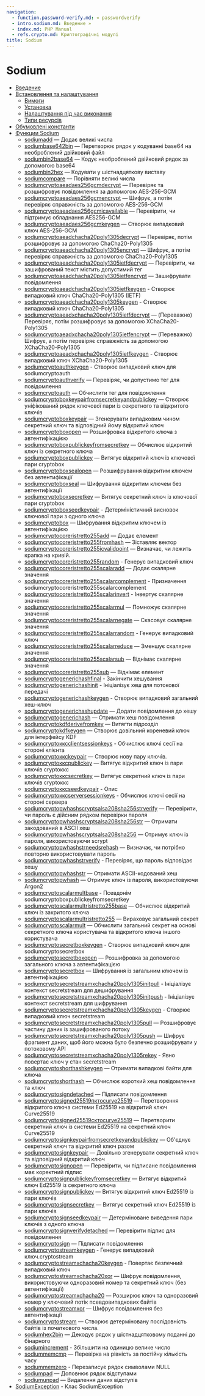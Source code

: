 ```yaml
---
navigation:
  - function.password-verify.md: « passwordverify
  - intro.sodium.md: Введение »
  - index.md: PHP Manual
  - refs.crypto.md: Криптографічні модулі
title: Sodium
---
```

# Sodium

-   [Введение](intro.sodium.md)
-   [Встановлення та налаштування](sodium.setup.md)
    -   [Вимоги](sodium.requirements.md)
    -   [Установка](sodium.installation.md)
    -   [Налаштування під час виконання](sodium.configuration.md)
    -   [Типи ресурсів](sodium.resources.md)
-   [Обумовлені константи](sodium.constants.md)
-   [Функции Sodium](ref.sodium.md)
    -   [sodiumadd](function.sodium-add.md) — Додає великі числа
    -   [sodiumbase642bin](function.sodium-base642bin.md) — Перетворює рядок у кодуванні base64 на необроблений двійковий файл
    -   [sodiumbin2base64](function.sodium-bin2base64.md) — Кодує необроблений двійковий рядок за допомогою base64
    -   [sodiumbin2hex](function.sodium-bin2hex.md) — Кодувати у шістнадцяткову виставу
    -   [sodiumcompare](function.sodium-compare.md) — Порівняти великі числа
    -   [sodiumcryptoaeadaes256gcmdecrypt](function.sodium-crypto-aead-aes256gcm-decrypt.md) — Перевіряє та розшифровує повідомлення за допомогою AES-256-GCM
    -   [sodiumcryptoaeadaes256gcmencrypt](function.sodium-crypto-aead-aes256gcm-encrypt.md) — Шифрує, а потім перевіряє справжність за допомогою AES-256-GCM
    -   [sodiumcryptoaeadaes256gcmісavailable](function.sodium-crypto-aead-aes256gcm-is-available.md) — Перевірити, чи підтримує обладнання AES256-GCM
    -   [sodiumcryptoaeadaes256gcmkeygen](function.sodium-crypto-aead-aes256gcm-keygen.md) — Створює випадковий ключ AES-256-GCM
    -   [sodiumcryptoaeadchacha20poly1305decrypt](function.sodium-crypto-aead-chacha20poly1305-decrypt.md) — Перевіряє, потім розшифровує за допомогою ChaCha20-Poly1305
    -   [sodiumcryptoaeadchacha20poly1305encrypt](function.sodium-crypto-aead-chacha20poly1305-encrypt.md) — Шифрує, а потім перевіряє справжність за допомогою ChaCha20-Poly1305
    -   [sodiumcryptoaeadchacha20poly1305ietfdecrypt](function.sodium-crypto-aead-chacha20poly1305-ietf-decrypt.md) — Перевірити, чи зашифрований текст містить допустимий тег
    -   [sodiumcryptoaeadchacha20poly1305ietfencrypt](function.sodium-crypto-aead-chacha20poly1305-ietf-encrypt.md) — Зашифрувати повідомлення
    -   [sodiumcryptoaeadchacha20poly1305ietfkeygen](function.sodium-crypto-aead-chacha20poly1305-ietf-keygen.md) - Створює випадковий ключ ChaCha20-Poly1305 (IETF)
    -   [sodiumcryptoaeadchacha20poly1305keygen](function.sodium-crypto-aead-chacha20poly1305-keygen.md) - Створює випадковий ключ ChaCha20-Poly1305
    -   [sodiumcryptoaeadxchacha20poly1305ietfdecrypt](function.sodium-crypto-aead-xchacha20poly1305-ietf-decrypt.md) — (Переважно) Перевіряє, потім розшифровує за допомогою XChaCha20-Poly1305
    -   [sodiumcryptoaeadxchacha20poly1305ietfencrypt](function.sodium-crypto-aead-xchacha20poly1305-ietf-encrypt.md) — (Переважно) Шифрує, а потім перевіряє справжність за допомогою XChaCha20-Poly1305
    -   [sodiumcryptoaeadxchacha20poly1305ietfkeygen](function.sodium-crypto-aead-xchacha20poly1305-ietf-keygen.md) - Створює випадковий ключ XChaCha20-Poly1305
    -   [sodiumcryptoauthkeygen](function.sodium-crypto-auth-keygen.md) - Створює випадковий ключ для sodiumcryptoauth
    -   [sodiumcryptoauthverify](function.sodium-crypto-auth-verify.md) — Перевіряє, чи допустимо тег для повідомлення
    -   [sodiumcryptoauth](function.sodium-crypto-auth.md) — Обчислити тег для повідомлення
    -   [sodiumcryptoboxkeypairfromsecretkeyandpublickey](function.sodium-crypto-box-keypair-from-secretkey-and-publickey.md) — Створює уніфікований рядок ключової пари із секретного та відкритого ключів
    -   [sodiumcryptoboxkeypair](function.sodium-crypto-box-keypair.md) — Згенерувати випадковим чином секретний ключ та відповідний йому відкритий ключ
    -   [sodiumcryptoboxopen](function.sodium-crypto-box-open.md) — Розшифровка відкритого ключа з автентифікацією
    -   [sodiumcryptoboxpublickeyfromsecretkey](function.sodium-crypto-box-publickey-from-secretkey.md) — Обчислює відкритий ключ із секретного ключа
    -   [sodiumcryptoboxpublickey](function.sodium-crypto-box-publickey.md) — Витягує відкритий ключ із ключової пари cryptobox
    -   [sodiumcryptoboxsealopen](function.sodium-crypto-box-seal-open.md) — Розшифрування відкритим ключем без автентифікації
    -   [sodiumcryptoboxseal](function.sodium-crypto-box-seal.md) — Шифрування відкритим ключем без автентифікації
    -   [sodiumcryptoboxsecretkey](function.sodium-crypto-box-secretkey.md) — Витягує секретний ключ із ключової пари cryptobox
    -   [sodiumcryptoboxseedkeypair](function.sodium-crypto-box-seed-keypair.md) - Детерміністичний висновок ключової пари з одного ключа
    -   [sodiumcryptobox](function.sodium-crypto-box.md) — Шифрування відкритим ключем із автентифікацією
    -   [sodiumcryptocoreristretto255add](function.sodium-crypto-core-ristretto255-add.md) — Додає елемент
    -   [sodiumcryptocoreristretto255fromhash](function.sodium-crypto-core-ristretto255-from-hash.md) — Зіставляє вектор
    -   [sodiumcryptocoreristretto255ісvalidpoint](function.sodium-crypto-core-ristretto255-is-valid-point.md) — Визначає, чи лежить крапка на кривій.
    -   [sodiumcryptocoreristretto255random](function.sodium-crypto-core-ristretto255-random.md) - Генерує випадковий ключ
    -   [sodiumcryptocoreristretto255scalaradd](function.sodium-crypto-core-ristretto255-scalar-add.md) — Додає скалярне значення
    -   [sodiumcryptocoreristretto255scalarcomplement](function.sodium-crypto-core-ristretto255-scalar-complement.md) - Призначення sodiumcryptocoreristretto255scalarcomplement
    -   [sodiumcryptocoreristretto255scalarinvert](function.sodium-crypto-core-ristretto255-scalar-invert.md) - Інвертує скалярне значення
    -   [sodiumcryptocoreristretto255scalarmul](function.sodium-crypto-core-ristretto255-scalar-mul.md) — Помножує скалярне значення
    -   [sodiumcryptocoreristretto255scalarnegate](function.sodium-crypto-core-ristretto255-scalar-negate.md) — Скасовує скалярне значення
    -   [sodiumcryptocoreristretto255scalarrandom](function.sodium-crypto-core-ristretto255-scalar-random.md) - Генерує випадковий ключ
    -   [sodiumcryptocoreristretto255scalarreduce](function.sodium-crypto-core-ristretto255-scalar-reduce.md) — Зменшує скалярне значення
    -   [sodiumcryptocoreristretto255scalarsub](function.sodium-crypto-core-ristretto255-scalar-sub.md) — Віднімає скалярне значення
    -   [sodiumcryptocoreristretto255sub](function.sodium-crypto-core-ristretto255-sub.md) — Віднімає елемент
    -   [sodiumcryptogenerichashfinal](function.sodium-crypto-generichash-final.md) - Закінчити хешування
    -   [sodiumcryptogenerichashinit](function.sodium-crypto-generichash-init.md) - Ініціалізує хеш для потокової передачі
    -   [sodiumcryptogenerichashkeygen](function.sodium-crypto-generichash-keygen.md) - Створює випадковий загальний хеш-ключ
    -   [sodiumcryptogenerichashupdate](function.sodium-crypto-generichash-update.md) — Додати повідомлення до хешу
    -   [sodiumcryptogenerichash](function.sodium-crypto-generichash.md) — Отримати хеш повідомлення
    -   [sodiumcryptokdfderivefromkey](function.sodium-crypto-kdf-derive-from-key.md) — Витягти підрозділ
    -   [sodiumcryptokdfkeygen](function.sodium-crypto-kdf-keygen.md) — Створює довільний кореневий ключ для інтерфейсу KDF
    -   [sodiumcryptoкксclientsessionkeys](function.sodium-crypto-kx-client-session-keys.md) - Обчислює ключі сесії на стороні клієнта
    -   [sodiumcryptoкксkeypair](function.sodium-crypto-kx-keypair.md) — Створює нову пару ключів.
    -   [sodiumcryptoкксpublickey](function.sodium-crypto-kx-publickey.md) — Витягує відкритий ключ із пари ключів cryptoккс
    -   [sodiumcryptoкксsecretkey](function.sodium-crypto-kx-secretkey.md) — Витягує секретний ключ із пари ключів cryptoккс
    -   [sodiumcryptoкксseedkeypair](function.sodium-crypto-kx-seed-keypair.md) - Опис
    -   [sodiumcryptoкксserversessionkeys](function.sodium-crypto-kx-server-session-keys.md) - Обчислює ключі сесії на стороні сервера
    -   [sodiumcryptopwhashscryptsalsa208sha256strverify](function.sodium-crypto-pwhash-scryptsalsa208sha256-str-verify.md) — Перевірити, чи пароль є дійсним рядком перевірки пароля
    -   [sodiumcryptopwhashscryptsalsa208sha256str](function.sodium-crypto-pwhash-scryptsalsa208sha256-str.md) — Отримати закодований в ASCII хеш
    -   [sodiumcryptopwhashscryptsalsa208sha256](function.sodium-crypto-pwhash-scryptsalsa208sha256.md) — Отримує ключ із пароля, використовуючи scrypt
    -   [sodiumcryptopwhashstrneedsrehash](function.sodium-crypto-pwhash-str-needs-rehash.md) — Визначає, чи потрібно повторно використовувати пароль
    -   [sodiumcryptopwhashstrverify](function.sodium-crypto-pwhash-str-verify.md) - Перевіряє, що пароль відповідає хешу
    -   [sodiumcryptopwhashstr](function.sodium-crypto-pwhash-str.md) — Отримати ASCII-кодований хеш
    -   [sodiumcryptopwhash](function.sodium-crypto-pwhash.md) — Отримує ключ із пароля, використовуючи Argon2
    -   [sodiumcryptoscalarmultbase](function.sodium-crypto-scalarmult-base.md) - Псевдонім sodiumcryptoboxpublickeyfromsecretkey
    -   [sodiumcryptoscalarmultristretto255base](function.sodium-crypto-scalarmult-ristretto255-base.md) — Обчислює відкритий ключ із закритого ключа
    -   [sodiumcryptoscalarmultristretto255](function.sodium-crypto-scalarmult-ristretto255.md) — Вираховує загальний секрет
    -   [sodiumcryptoscalarmult](function.sodium-crypto-scalarmult.md) — Обчислити загальний секрет на основі секретного ключа користувача та відкритого ключа іншого користувача
    -   [sodiumcryptosecretboxkeygen](function.sodium-crypto-secretbox-keygen.md) - Створює випадковий ключ для sodiumcryptosecretbox
    -   [sodiumcryptosecretboxopen](function.sodium-crypto-secretbox-open.md) — Розшифровка за допомогою загального ключа з автентифікацією
    -   [sodiumcryptosecretbox](function.sodium-crypto-secretbox.md) — Шифрування із загальним ключем із автентифікацією
    -   [sodiumcryptosecretstreamxchacha20poly1305initpull](function.sodium-crypto-secretstream-xchacha20poly1305-init-pull.md) - Ініціалізує контекст secretstream для дешифрування
    -   [sodiumcryptosecretstreamxchacha20poly1305initpush](function.sodium-crypto-secretstream-xchacha20poly1305-init-push.md) - Ініціалізує контекст secretstream для шифрування
    -   [sodiumcryptosecretstreamxchacha20poly1305keygen](function.sodium-crypto-secretstream-xchacha20poly1305-keygen.md) - Створює випадковий ключ secretstream
    -   [sodiumcryptosecretstreamxchacha20poly1305pull](function.sodium-crypto-secretstream-xchacha20poly1305-pull.md) — Розшифровує частину даних із зашифрованого потоку
    -   [sodiumcryptosecretstreamxchacha20poly1305push](function.sodium-crypto-secretstream-xchacha20poly1305-push.md) — Шифрує фрагмент даних, щоб його можна було безпечно розшифрувати у потоковому API
    -   [sodiumcryptosecretstreamxchacha20poly1305rekey](function.sodium-crypto-secretstream-xchacha20poly1305-rekey.md) - Явно повертає ключ у стан secretstream
    -   [sodiumcryptoshorthashkeygen](function.sodium-crypto-shorthash-keygen.md) — Отримати випадкові байти для ключа
    -   [sodiumcryptoshorthash](function.sodium-crypto-shorthash.md) — Обчислює короткий хеш повідомлення та ключ
    -   [sodiumcryptosigndetached](function.sodium-crypto-sign-detached.md) — Підписати повідомлення
    -   [sodiumcryptosigned25519пктоcurve25519](function.sodium-crypto-sign-ed25519-pk-to-curve25519.md) — Перетворення відкритого ключа системи Ed25519 на відкритий ключ Curve25519
    -   [sodiumcryptosigned25519сктоcurve25519](function.sodium-crypto-sign-ed25519-sk-to-curve25519.md) — Перетворити секретний ключ із системи Ed25519 на секретний ключ Curve25519
    -   [sodiumcryptosignkeypairfromsecretkeyandpublickey](function.sodium-crypto-sign-keypair-from-secretkey-and-publickey.md) — Об'єднує секретний ключ та відкритий ключ разом
    -   [sodiumcryptosignkeypair](function.sodium-crypto-sign-keypair.md) — Довільно згенерувати секретний ключ та відповідний відкритий ключ
    -   [sodiumcryptosignopen](function.sodium-crypto-sign-open.md) — Перевірити, чи підписане повідомлення має коректний підпис
    -   [sodiumcryptosignpublickeyfromsecretkey](function.sodium-crypto-sign-publickey-from-secretkey.md) — Витягує відкритий ключ Ed25519 із секретного ключа
    -   [sodiumcryptosignpublickey](function.sodium-crypto-sign-publickey.md) — Витягує відкритий ключ Ed25519 із пари ключів
    -   [sodiumcryptosignsecretkey](function.sodium-crypto-sign-secretkey.md) — Витягує секретний ключ Ed25519 із пари ключів
    -   [sodiumcryptosignseedkeypair](function.sodium-crypto-sign-seed-keypair.md) — Детерміноване виведення пари ключів з одного ключа
    -   [sodiumcryptosignverifydetached](function.sodium-crypto-sign-verify-detached.md) — Перевірити підпис для повідомлення
    -   [sodiumcryptosign](function.sodium-crypto-sign.md) — Підписати повідомлення
    -   [sodiumcryptostreamkeygen](function.sodium-crypto-stream-keygen.md) - Генерує випадковий ключ.cryptostream
    -   [sodiumcryptostreamxchacha20keygen](function.sodium-crypto-stream-xchacha20-keygen.md) - Повертає безпечний випадковий ключ
    -   [sodiumcryptostreamxchacha20xor](function.sodium-crypto-stream-xchacha20-xor.md) — Шифрує повідомлення, використовуючи одноразовий номер та секретний ключ (без автентифікації)
    -   [sodiumcryptostreamxchacha20](function.sodium-crypto-stream-xchacha20.md) — Розширює ключ та одноразовий номер у ключовий потік псевдовипадкових байтів
    -   [sodiumcryptostreamxor](function.sodium-crypto-stream-xor.md) — Шифрує повідомлення без автентифікації
    -   [sodiumcryptostream](function.sodium-crypto-stream.md) — Створює детерміновану послідовність байтів із початкового числа.
    -   [sodiumhex2bin](function.sodium-hex2bin.md) — Декодує рядок у шістнадцятковому поданні до бінарного
    -   [sodiumincrement](function.sodium-increment.md) - Збільшити на одиницю велике число
    -   [sodiummemcmp](function.sodium-memcmp.md) — Перевірка на рівність за постійну кількість часу
    -   [sodiummemzero](function.sodium-memzero.md) - Перезаписує рядок символами NULL
    -   [sodiumpad](function.sodium-pad.md) — Доповнює рядок відступами
    -   [sodiumunpad](function.sodium-unpad.md) — Видалення даних відступів
-   [SodiumException](class.sodiumexception.md) - Клас SodiumException
